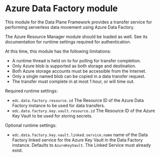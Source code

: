 # Azure Data Factory module

This module for the Data Plane Framework provides a transfer service for
performing serverless data movement using Azure Data Factory.

The Azure Resource Manager module should be loaded as well. See its documentation for runtime settings required for authentication.

At this time, this module has the following limitations:

- A runtime thread is held on to for polling for transfer completion.
- Only Azure blob is supported as both storage and destination.
- Both Azure storage accounts must be accessible from the Internet.
- Only a single named blob can be copied in a data transfer request.
- The transfer must complete in at most 1 hour, or will time out.

Required runtime settings:

- `edc.data.factory.resource.id` The Resource ID of the Azure Data Factory instance to be used for data transfers.
- `edc.data.factory.key.vault.resource.id` The Resource ID of the Azure Key Vault to be used for storing secrets.

Optional runtime settings:

- `edc.data.factory.key.vault.linked.service.name` name of the Data Factory linked service for the Azure Key Vault in the Data Factory instance. Defaults to `AzureKeyVault`. The Linked Service must already exist.
